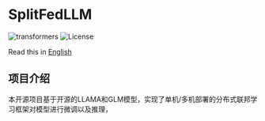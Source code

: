 # SplitFedLLM
![transformers](https://img.shields.io/badge/transformers->=4.38.0-blue)
![License](https://img.shields.io/badge/license-MIT-yellow)  

 Read this in [English](README_en.md)

## 项目介绍
本开源项目基于开源的LLAMA和GLM模型，实现了单机/多机部署的分布式联邦学习框架对模型进行微调以及推理，